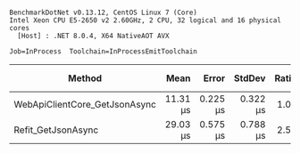 ```

BenchmarkDotNet v0.13.12, CentOS Linux 7 (Core)
Intel Xeon CPU E5-2650 v2 2.60GHz, 2 CPU, 32 logical and 16 physical cores
  [Host] : .NET 8.0.4, X64 NativeAOT AVX

Job=InProcess  Toolchain=InProcessEmitToolchain  

```
| Method                        | Mean     | Error    | StdDev   | Ratio | RatioSD | Gen0   | Allocated | Alloc Ratio |
|------------------------------ |---------:|---------:|---------:|------:|--------:|-------:|----------:|------------:|
| WebApiClientCore_GetJsonAsync | 11.31 μs | 0.225 μs | 0.322 μs |  1.00 |    0.00 | 0.4120 |    4.3 KB |        1.00 |
| Refit_GetJsonAsync            | 29.03 μs | 0.575 μs | 0.788 μs |  2.57 |    0.09 | 0.5493 |   5.67 KB |        1.32 |
